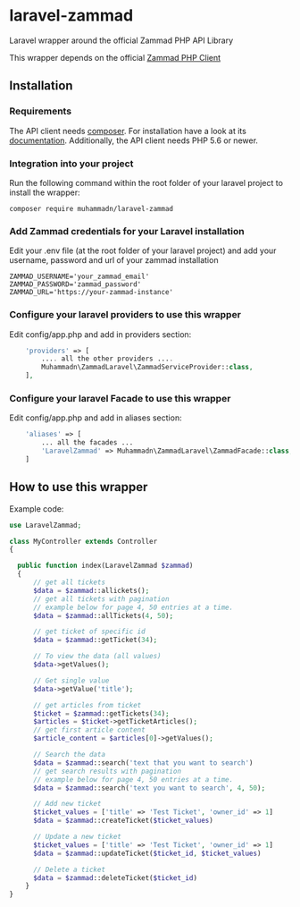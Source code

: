 # laravel-zammad
Laravel wrapper around the official Zammad PHP API Library

This wrapper depends on the official [Zammad PHP Client](https://github.com/zammad/zammad-api-client-php)

## Installation

### Requirements
The API client needs [composer](https://getcomposer.org/). For installation have a look at its [documentation](https://getcomposer.org/download/).
Additionally, the API client needs PHP 5.6 or newer.

### Integration into your project
Run the following command within the root folder of your laravel project to install the wrapper:
```
composer require muhammadn/laravel-zammad
```

### Add Zammad credentials for your Laravel installation
Edit your .env file (at the root folder of your laravel project) and add your username, password and url of your zammad installation
```
ZAMMAD_USERNAME='your_zammad_email'
ZAMMAD_PASSWORD='zammad_password'
ZAMMAD_URL='https://your-zammad-instance'
```

### Configure your laravel providers to use this wrapper
Edit config/app.php and add in providers section:
```php
    'providers' => [
        .... all the other providers ....
        Muhammadn\ZammadLaravel\ZammadServiceProvider::class,
    ],
```      

### Configure your laravel Facade to use this wrapper
Edit config/app.php and add in aliases section:
```php
    'aliases' => [
        ... all the facades ...
        'LaravelZammad' => Muhammadn\ZammadLaravel\ZammadFacade::class,
    ]
```
## How to use this wrapper
Example code:
```php
use LaravelZammad;

class MyController extends Controller
{

  public function index(LaravelZammad $zammad)
  {
      // get all tickets
      $data = $zammad::allickets();
      // get all tickets with pagination
      // example below for page 4, 50 entries at a time.
      $data = $zammad::allTickets(4, 50);

      // get ticket of specific id
      $data = $zammad::getTicket(34);

      // To view the data (all values)
      $data->getValues();

      // Get single value 
      $data->getValue('title');

      // get articles from ticket
      $ticket = $zammad::getTickets(34);
      $articles = $ticket->getTicketArticles();
      // get first article content
      $article_content = $articles[0]->getValues();

      // Search the data
      $data = $zammad::search('text that you want to search')
      // get search results with pagination
      // example below for page 4, 50 entries at a time.
      $data = $zammad::search('text you want to search', 4, 50);

      // Add new ticket
      $ticket_values = ['title' => 'Test Ticket', 'owner_id' => 1]
      $data = $zammad::createTicket($ticket_values)

      // Update a new ticket
      $ticket_values = ['title' => 'Test Ticket', 'owner_id' => 1]
      $data = $zammad::updateTicket($ticket_id, $ticket_values)

      // Delete a ticket
      $data = $zammad::deleteTicket($ticket_id)
    }
}
```
